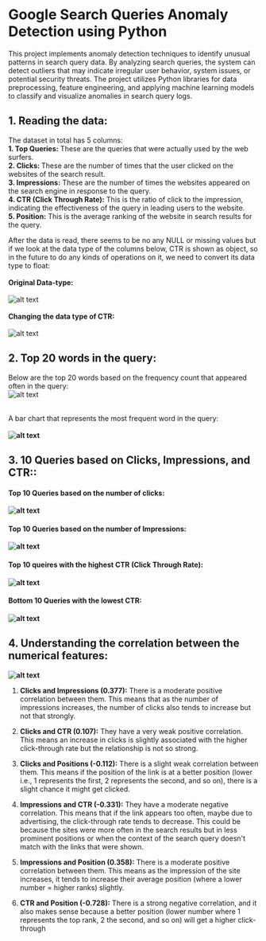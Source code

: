# Google Search Queries Anomaly Detection using Python
 This project implements anomaly detection techniques to identify unusual patterns in search query data. By analyzing search queries, the system can detect outliers that may indicate irregular user behavior, system issues, or potential security threats. The project utilizes Python libraries for data preprocessing, feature engineering, and applying machine learning models to classify and visualize anomalies in search query logs.

## 1. Reading the data:
The dataset in total has 5 columns: </br>
<b>1. Top Queries:</b> These are the queries that were actually used by the web surfers. <br>
<b>2. Clicks: </b> These are the number of times that the user clicked on the websites of the search result. <br>
<b>3. Impressions:</b> These are the number of times the websites appeared on the search engine in response to the query. </br>
<b>4. CTR (Click Through Rate):</b> This is the ratio of click to the impression, indicating the effectiveness of the query in leading users to the website. <br>
<b>5. Position:</b> This is the average ranking of the website in search results for the query.<br>

After the data is read, there seems to be no any NULL or missing values but if we look at the data type of the columns below, CTR is shown as object, so in the future to do any kinds of operations on it, we need to convert its data type to float: <br>
<br>
<b> Original Data-type:</b><br>
<br>
![alt text](image.png)
<br>
<br>
<b> Changing the data type of CTR:</b> <br>
<br>
![alt text](image-1.png)
<br>

## 2. Top 20 words in the query:
Below are the top 20 words based on the frequency count that appeared often in the query: <br>
![alt text](image-2.png)

<br> A bar chart that represents the most frequent word in the query: <b> <br>
<br>
![alt text](image-3.png)

## 3. 10 Queries based on Clicks, Impressions, and CTR::
#### Top 10 Queries based on the number of clicks:
![alt text](image-7.png)

#### Top 10 Queries based on the number of Impressions:
![alt text](image-8.png)

#### Top 10 queires with the highest CTR (Click Through Rate):
![alt text](image-9.png)


#### Bottom 10 Queries with the lowest CTR:
![alt text](image-10.png)


## 4. Understanding the correlation between the numerical features:
![alt text](image-11.png)

</b>

1. **Clicks and Impressions (0.377):** There is a moderate positive correlation between them. This means that as the number of impressions increases, the number of clicks also tends to increase but not that strongly.

2. **Clicks and CTR (0.107):** They have a very weak positive correlation. This means an increase in clicks is slightly associated with the higher click-through rate but the relationship is not so strong.

3. **Clicks and Positions (-0.112):** There is a slight weak correlation between them. This means if the position of the link is at a better position (lower i.e., 1 represents the first, 2 represents the second, and so on), there is a slight chance it might get clicked.

4. **Impressions and CTR (-0.331):** They have a moderate negative correlation. This means that if the link appears too often, maybe due to advertising, the click-through rate tends to decrease. This could be because the sites were more often in the search results but in less prominent positions or when the context of the search query doesn't match with the links that were shown.

5. **Impressions and Position (0.358):** There is a moderate positive correlation between them. This means as the impression of the site increases, it tends to increase their average position (where a lower number = higher ranks) slightly.

6. **CTR and Position (-0.728):** There is a strong negative correlation, and it also makes sense because a better position (lower number where 1 represents the top rank, 2 the second, and so on) will get a higher click-through


